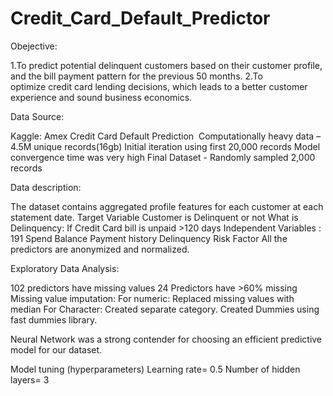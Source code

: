 # Credit_Card_Default_Predictor

Obejective:

1.To predict potential delinquent customers based on their customer profile, and the bill payment pattern for the previous 50 months.
2.To optimize credit card lending decisions, which leads to a better customer experience and sound business economics.

Data Source:

Kaggle:  Amex Credit Card Default Prediction 
Computationally heavy data – 4.5M unique records(16gb)
Initial iteration using first 20,000 records
Model convergence time was very high
Final Dataset - Randomly sampled 2,000 records

Data description:

The dataset contains aggregated profile features for each customer at each statement date.
Target Variable 
	Customer is Delinquent or not
	What is Delinquency: If Credit Card bill is unpaid >120 days
Independent Variables : 191 
	Spend
	Balance
	Payment history
	Delinquency
	Risk Factor
All the predictors are anonymized and normalized.

Exploratory Data Analysis:

102 predictors have missing values
24 Predictors have >60% missing
Missing value imputation:
	For numeric: Replaced missing values with median
	For Character: Created separate category.
Created Dummies using fast dummies library.

Neural Network was a strong contender for choosing an efficient predictive model for our dataset.

Model tuning (hyperparameters)
Learning rate= 0.5
Number of hidden layers= 3 





